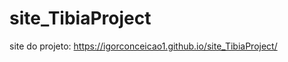 # site_TibiaProject

site do projeto: <a href=""> https://igorconceicao1.github.io/site_TibiaProject/ </a>
